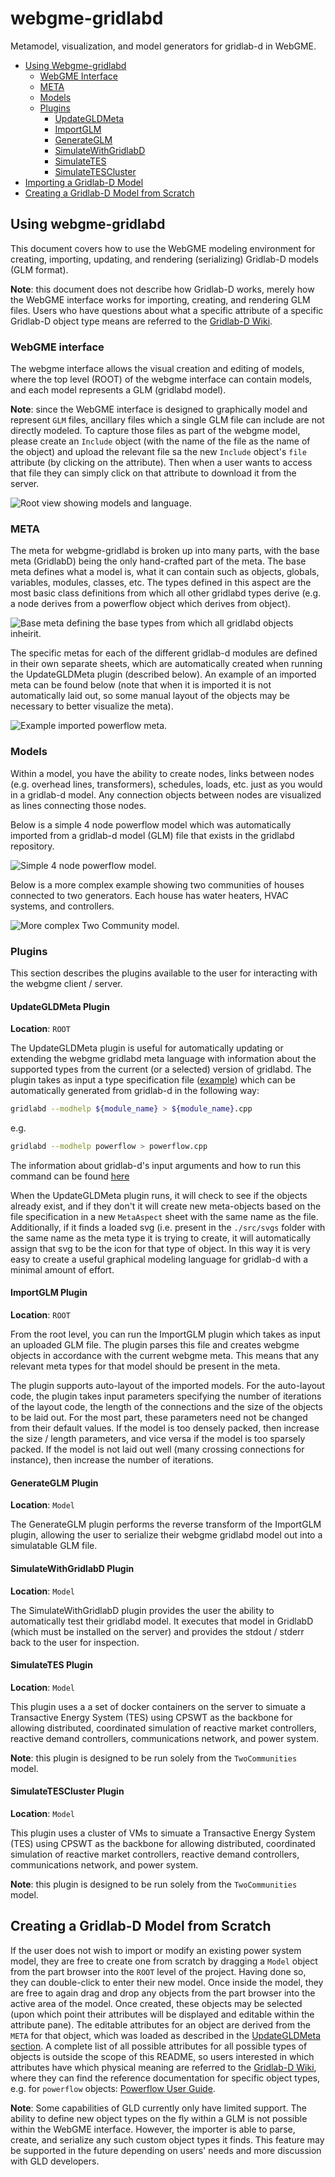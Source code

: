 # webgme-gridlabd

Metamodel, visualization, and model generators for gridlab-d in
WebGME.

- [Using Webgme-gridlabd](#using-webgme-gridlabd)
  - [WebGME Interface](#webgme-interface)
  - [META](#meta)
  - [Models](#models)
  - [Plugins](#plugins)
    - [UpdateGLDMeta](#updategldmeta-plugin)
    - [ImportGLM](#importglm-plugin)
    - [GenerateGLM](#generateglm-plugin)
    - [SimulateWithGridlabD](#simulatewithgridlabd-plugin)
    - [SimulateTES](#simulatetes-plugin)
    - [SimulateTESCluster](#simulatetescluster-plugin)
- [Importing a Gridlab-D Model](#importing-a-gridlab-d-model)
- [Creating a Gridlab-D Model from Scratch](#creating-a-gridlab-d-model-from-scratch)

## Using webgme-gridlabd

This document covers how to use the WebGME modeling environment for
creating, importing, updating, and rendering (serializing) Gridlab-D
models (GLM format).

**Note**: this document does not describe how Gridlab-D works, merely
how the WebGME interface works for importing, creating, and rendering
GLM files. Users who have questions about what a specific attribute of
a specific Gridlab-D object type means are referred to the
[Gridlab-D Wiki](http://gridlab-d.sourceforge.net/wiki/index.php/Main_Page).

### WebGME interface

The webgme interface allows the visual creation and editing of models,
where the top level (ROOT) of the webgme interface can contain models,
and each model represents a GLM (gridlabd model).

**Note**: since the WebGME interface is designed to graphically model
  and represent `GLM` files, ancillary files which a single GLM file
  can include are not directly modeled. To capture those files as part
  of the webgme model, please create an `Include` object (with the
  name of the file as the name of the object) and upload the relevant
  file sa the new `Include` object's `file` attribute (by clicking on
  the attribute). Then when a user wants to access that file they can
  simply click on that attribute to download it from the server.

![Root view showing models and language.](./images/models.png)

### META

The meta for webgme-gridlabd is broken up into many parts, with the
base meta (GridlabD) being the only hand-crafted part of the meta. The
base meta defines what a model is, what it can contain such as
objects, globals, variables, modules, classes, etc. The types defined
in this aspect are the most basic class definitions from which all
other gridlabd types derive (e.g. a node derives from a powerflow
object which derives from object).

![Base meta defining the base types from which all gridlabd objects inheirit.](./images/baseMeta.png)

The specific metas for each of the different gridlab-d modules are
defined in their own separate sheets, which are automatically created
when running the UpdateGLDMeta plugin (described below). An example of
an imported meta can be found below (note that when it is imported it
is not automatically laid out, so some manual layout of the objects
may be necessary to better visualize the meta).

![Example imported powerflow meta.](./images/powerflowMeta.png)

### Models

Within a model, you have the ability to create nodes, links between
nodes (e.g. overhead lines, transformers), schedules, loads, etc. just
as you would in a gridlab-d model. Any connection objects between
nodes are visualized as lines connecting those nodes.

Below is a simple 4 node powerflow model which was automatically
imported from a gridlab-d model (GLM) file that exists in the gridlabd
repository.

![Simple 4 node powerflow model.](./images/simpleModel.png)

Below is a more complex example showing two communities of houses
connected to two generators. Each house has water heaters, HVAC
systems, and controllers.

![More complex Two Community model.](./images/complexModel.png)

### Plugins

This section describes the plugins available to the user for
interacting with the webgme client / server.

#### UpdateGLDMeta Plugin

**Location**: `ROOT`

The UpdateGLDMeta plugin is useful for automatically updating or
extending the webgme gridlabd meta language with information about the
supported types from the current (or a selected) version of
gridlabd. The plugin takes as input a type specification file
([example](./gld_schema/powerflow.cpp)) which can be automatically
generated from gridlab-d in the following way:

``` bash
gridlabd --modhelp ${module_name} > ${module_name}.cpp
```

e.g.

``` bash
gridlabd --modhelp powerflow > powerflow.cpp
```

The information about gridlab-d's input arguments and how to run this
command can be found
[here](http://gridlab-d.sourceforge.net/wiki/index.php/Command_options)

When the UpdateGLDMeta plugin runs, it will check to see if the
objects already exist, and if they don't it will create new
meta-objects based on the file specification in a new `MetaAspect`
sheet with the same name as the file. Additionally, if it finds a
loaded svg (i.e. present in the `./src/svgs` folder with the same name
as the meta type it is trying to create, it will automatically assign
that svg to be the icon for that type of object. In this way it is
very easy to create a useful graphical modeling language for gridlab-d
with a minimal amount of effort.

#### ImportGLM Plugin

**Location**: `ROOT`

From the root level, you can run the ImportGLM plugin which takes as
input an uploaded GLM file. The plugin parses this file and creates
webgme objects in accordance with the current webgme meta. This means
that any relevant meta types for that model should be present in the
meta.

The plugin supports auto-layout of the imported models. For the
auto-layout code, the plugin takes input parameters specifying the
number of iterations of the layout code, the length of the connections
and the size of the objects to be laid out. For the most part, these
parameters need not be changed from their default values. If the model
is too densely packed, then increase the size / length parameters, and
vice versa if the model is too sparsely packed. If the model is not
laid out well (many crossing connections for instance), then increase
the number of iterations.

#### GenerateGLM Plugin

**Location**: `Model`

The GenerateGLM plugin performs the reverse transform of the ImportGLM
plugin, allowing the user to serialize their webgme gridlabd model out
into a simulatable GLM file.

#### SimulateWithGridlabD Plugin

**Location**: `Model`

The SimulateWithGridlabD plugin provides the user the ability to
automatically test their gridlabd model. It executes that model in
GridlabD (which must be installed on the server) and provides the
stdout / stderr back to the user for inspection.

#### SimulateTES Plugin

**Location**: `Model`

This plugin uses a a set of docker containers on the server to simuate
a Transactive Energy System (TES) using CPSWT as the backbone for
allowing distributed, coordinated simulation of reactive market
controllers, reactive demand controllers, communications network, and
power system.

**Note**: this plugin is designed to be run solely from the
  `TwoCommunities` model.

#### SimulateTESCluster Plugin

**Location**: `Model`

This plugin uses a cluster of VMs to simuate a Transactive Energy
System (TES) using CPSWT as the backbone for allowing distributed,
coordinated simulation of reactive market controllers, reactive demand
controllers, communications network, and power system.

**Note**: this plugin is designed to be run solely from the
  `TwoCommunities` model.

## Creating a Gridlab-D Model from Scratch

If the user does not wish to import or modify an existing power system
model, they are free to create one from scratch by dragging a `Model`
object from the part browser into the `ROOT` level of the
project. Having done so, they can double-click to enter their new
model. Once inside the model, they are free to again drag and drop any
objects from the part browser into the active area of the model. Once
created, these objects may be selected (upon which point their
attributes will be displayed and editable within the attribute
pane). The editable attributes for an object are derived from the
`META` for that object, which was loaded as described in the
[UpdateGLDMeta section](#updategldmeta-plugin). A complete list of all
possible attributes for all possible types of objects is outside the
scope of this README, so users interested in which attributes have
which physical meaning are referred to the
[Gridlab-D Wiki](http://gridlab-d.sourceforge.net/wiki/index.php/Main_Page),
where they can find the reference documentation for specific object
types, e.g. for `powerflow` objects:
[Powerflow User Guide](http://gridlab-d.sourceforge.net/wiki/index.php/Power_Flow_User_Guide).

**Note**: Some capabilities of GLD currently only have limited
  support. The ability to define new object types on the fly within a
  GLM is not possible within the WebGME interface. However, the
  importer is able to parse, create, and serialize any such custom
  object types it finds. This feature may be supported in the future
  depending on users' needs and more discussion with GLD developers.
